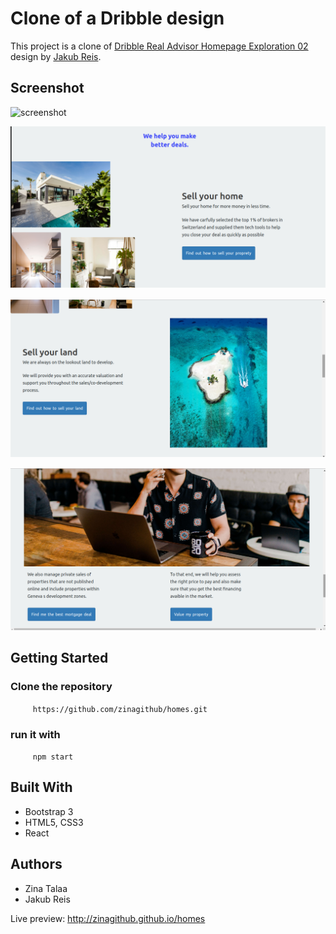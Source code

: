 # Clone of a Dribble design
This project is a clone of [Dribble Real Advisor Homepage Exploration 02](https://dribbble.com/shots/8214828-Real-Advisor-Homepage-Exploration-02/attachments/589156?mode=media) design by [Jakub Reis](https://dribbble.com/jakubreis).

 ## Screenshot
 
 ![screenshot](https://github.com/zinagithub/zinatalaa.codes/blob/master/src/components/img/homes.png)
 
![screenshot](https://github.com/zinagithub/homes/blob/master/src/components/images/home4.png)

![screenshot](https://github.com/zinagithub/homes/blob/master/src/components/images/home3.png)

![screenshot](https://github.com/zinagithub/homes/blob/master/src/components/images/home2.png)

## Getting Started

  ### Clone the repository
`     https://github.com/zinagithub/homes.git`
  ### run it with 
`     npm start`
## Built With

* Bootstrap 3
* HTML5, CSS3
* React

## Authors

* Zina Talaa
* Jakub Reis

Live preview: http://zinagithub.github.io/homes

